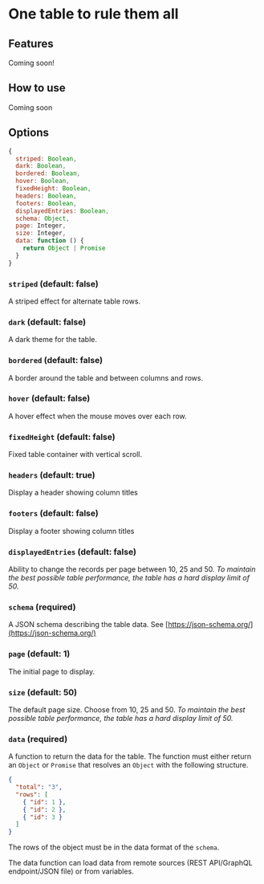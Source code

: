 # One table to rule them all

## Features

Coming soon!

## How to use

Coming soon

## Options

```js
{
  striped: Boolean,
  dark: Boolean,
  bordered: Boolean,
  hover: Boolean,
  fixedHeight: Boolean,
  headers: Boolean,
  footers: Boolean,
  displayedEntries: Boolean,
  schema: Object,
  page: Integer,
  size: Integer,
  data: function () {
    return Object | Promise
  }
}
```

### `striped` (default: false)

A striped effect for alternate table rows.

### `dark` (default: false)

A dark theme for the table.

### `bordered` (default: false)

A border around the table and between columns and rows.

### `hover` (default: false)

A hover effect when the mouse moves over each row.

### `fixedHeight` (default: false)

Fixed table container with vertical scroll.

### `headers` (default: true)

Display a header showing column titles

### `footers` (default: false)

Display a footer showing column titles

### `displayedEntries` (default: false)

Ability to change the records per page between 10, 25 and 50. 
_To maintain the best possible table performance, the table has a hard display limit of 50._

### `schema` (required)

A JSON schema describing the table data. See [https://json-schema.org/](https://json-schema.org/)

### `page` (default: 1)

The initial page to display.

### `size` (default: 50)

The default page size. Choose from 10, 25 and 50.
_To maintain the best possible table performance, the table has a hard display limit of 50._

### `data` (required)

A function to return the data for the table. The function must either return an `Object` or `Promise` that resolves an `Object` with the following structure.

```json
{
  "total": "3",
  "rows": [
    { "id": 1 },
    { "id": 2 },
    { "id": 3 }
  ]
}
```

The rows of the object must be in the data format of the `schema`.

The data function can load data from remote sources (REST API/GraphQL endpoint/JSON file) or from variables.
